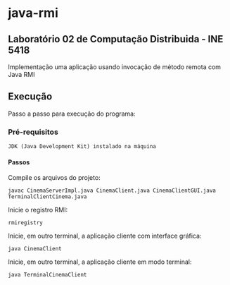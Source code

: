 # java-rmi

## **Laboratório 02 de Computação Distribuida - INE 5418**

Implementação uma aplicação usando invocação de método remota com Java RMI

## **Execução**
Passo a passo para execução do programa:

### **Pré-requisitos**

    JDK (Java Development Kit) instalado na máquina

#### **Passos**

Compile os arquivos do projeto:

```
javac CinemaServerImpl.java CinemaClient.java CinemaClientGUI.java TerminalClientCinema.java
```
Inicie o registro RMI:
```
rmiregistry
```

Inicie, em outro terminal, a aplicação cliente com interface gráfica:
```
java CinemaClient
```
Inicie, em outro terminal, a aplicação cliente em modo terminal:
```
java TerminalCinemaClient
```
